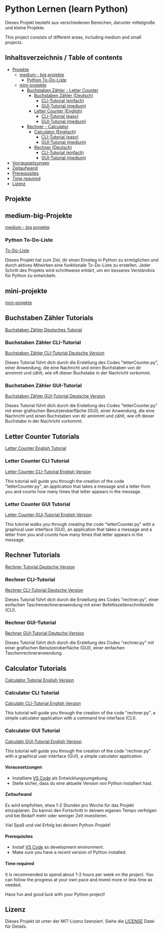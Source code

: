 # Python Lernen (learn Python)

Dieses Projekt besteht aus verschiedenen Bereichen, darunter mittelgroße und kleine Projekte.

This project consists of different areas, including medium and small projects.


## Inhaltsverzeichnis / Table of contents

- [Projekte](#projekte)
    - [medium - big projekte](#medium-big-projekte)
        - [Python To-Do-Liste](#python-to-do-liste)
    - [mini-projekte](#mini-projekte)
        - [Buchstaben Zähler - Letter Counter](#buchstaben-zähler-tutorials)
            - [Buchstaben Zähler (Deutsch)](#buchstaben-zähler-tutorials)
                - [CLI-Tutorial (einfach)](#buchstaben-zähler-cli-tutorial)
                - [GUI-Tutorial (medium)](#buchstaben-zähler-gui-tutorial)
            - [Letter Counter (English)](#letter-counter-tutorials)
                - [CLI-Tutorial (easy)](#letter-counter-cli-tutorial)
                - [GUI-Tutorial (medium)](#letter-counter-gui-tutorial)
        - [Rechner - Calculator](#rechner-tutorials)
            - [Calculator (Englisch)](#calculator-tutorials)
                - [CLI-Tutorial (easy)](#rechner-cli-tutorial)
                - [GUI-Tutorial (medium)](#rechner-gui-tutorial)
            - [Rechner (Deutsch)](#rechner-tutorials)
                - [CLI-Tutorial (einfach)](#rechner-cli-tutorial)
                - [GUI-Tutorial (medium)](#rechner-gui-tutorial)
- [Vorraussetzungen](#voraussetzungen)
- [Zeitaufwand](#zeitaufwand)
- [Prerequisites](#prerequisites)
- [Time required](#time-required)
- [Lizenz](#lizenz)



## Projekte


## medium-big-Projekte
[medium - big projekte](https://github.com/Satisfraction/Python-Lernen/tree/main/medium%20-%20big%20projekte)

### Python To-Do-Liste
[To-Do-Liste](https://github.com/Satisfraction/Python-Lernen/tree/main/medium%20-%20big%20projekte/To-Do-Liste)

Dieses Projekt hat zum Ziel, dir einen Einstieg in Python zu ermöglichen und durch aktives Mitwirken eine funktionale To-Do-Liste zu erstellen. Jeder Schritt des Projekts wird schrittweise erklärt, um ein besseres Verständnis für Python zu entwickeln.


## mini-projekte
[mini-projekte](https://github.com/Satisfraction/Python-Lernen/tree/main/mini-projekte)

## Buchstaben Zähler Tutorials
[Buchstaben Zähler Deutsches Tutorial](https://github.com/Satisfraction/Python-Lernen/tree/main/mini-projekte/Buchstaben%20Z%C3%A4hler%20-%20Letter%20Counter/Buchstaben%20Z%C3%A4hler%20(Deutsch))

### Buchstaben Zähler CLI-Tutorial
[Buchstaben Zähler CLI-Tutorial Deutsche Version](https://github.com/Satisfraction/Python-Lernen/tree/main/mini-projekte/Buchstaben%20Z%C3%A4hler%20-%20Letter%20Counter/Buchstaben%20Z%C3%A4hler%20(Deutsch)/CLI-Tutorial%20(einfach))

Dieses Tutorial führt dich durch die Erstellung des Codes "letterCounter.py", einer Anwendung, die eine Nachricht und einen Buchstaben von dir annimmt und zählt, wie oft dieser Buchstabe in der Nachricht vorkommt.

### Buchstaben Zähler GUI-Tutorial
[Buchstaben Zähler GUI-Tutorial Deutsche Version](https://github.com/Satisfraction/Python-Lernen/tree/main/mini-projekte/Buchstaben%20Z%C3%A4hler%20-%20Letter%20Counter/Buchstaben%20Z%C3%A4hler%20(Deutsch)/GUI-Tutorial%20(medium))

Dieses Tutorial führt dich durch die Erstellung des Codes "letterCounter.py" mit einer grafischen Benutzeroberfläche (GUI), einer Anwendung, die eine Nachricht und einen Buchstaben von dir annimmt und zählt, wie oft dieser Buchstabe in der Nachricht vorkommt.


## Letter Counter Tutorials
[Letter Counter English Tutorial](https://github.com/Satisfraction/Python-Lernen/tree/main/mini-projekte/Buchstaben%20Z%C3%A4hler%20-%20Letter%20Counter/Letter%20Counter%20(Englisch))

### Letter Counter CLI Tutorial
[Letter Counter CLI-Tutorial English Version](https://github.com/Satisfraction/Python-Lernen/tree/main/mini-projekte/Buchstaben%20Z%C3%A4hler%20-%20Letter%20Counter/Letter%20Counter%20(Englisch)/CLI-Tutorial%20(easy))

This tutorial will guide you through the creation of the code "letterCounter.py", an application that takes a message and a letter from you and counts how many times that letter appears in the message.

### Letter Counter GUI Tutorial
[Letter Counter GUi-Tutorial English Version](https://github.com/Satisfraction/Python-Lernen/tree/main/mini-projekte/Buchstaben%20Z%C3%A4hler%20-%20Letter%20Counter/Letter%20Counter%20(Englisch)/GUI-Tutorial%20(medium))

This tutorial walks you through creating the code "letterCounter.py" with a graphical user interface (GUI), an application that takes a message and a letter from you and counts how many times that letter appears in the message.


## Rechner Tutorials
[Rechner Tutorial Deutsche Version](https://github.com/Satisfraction/Python-Lernen/tree/main/mini-projekte/Rechner%20-%20Calculator/Rechner%20(Deutsch))

### Rechner CLI-Tutorial
[Rechner CLI-Tutorial Deutsche Version](https://github.com/Satisfraction/Python-Lernen/tree/main/mini-projekte/Rechner%20-%20Calculator/Rechner%20(Deutsch)/CLI-Tutorial%20(einfach))

Dieses Tutorial führt dich durch die Erstellung des Codes "rechner.py", einer einfachen Taschenrechneranwendung mit einer Befehlszeilenschnittstelle (CLI).

### Rechner GUI-Tutorial
[Rechner GUI-Tutorial Deutsche Version](https://github.com/Satisfraction/Python-Lernen/tree/main/mini-projekte/Rechner%20-%20Calculator/Rechner%20(Deutsch)/GUI-Tutorial%20(medium))

Dieses Tutorial führt dich durch die Erstellung des Codes "rechner.py" mit einer grafischen Benutzeroberfläche (GUI), einer einfachen Taschenrechneranwendung.


## Calculator Tutorials
[Calculator Tutorial English Version](https://github.com/Satisfraction/Python-Lernen/tree/main/mini-projekte/Rechner%20-%20Calculator/Calculator%20(Englisch))

### Calculator CLI Tutorial
[Calculatir CLI-Tutorial English Version](https://github.com/Satisfraction/Python-Lernen/tree/main/mini-projekte/Rechner%20-%20Calculator/Calculator%20(Englisch)/CLI-Tutorial%20(easy))

This tutorial will guide you through the creation of the code "rechner.py", a simple calculator application with a command line interface (CLI).

### Calculator GUI Tutorial
[Calculatir GUI-Tutorial English Version](https://github.com/Satisfraction/Python-Lernen/tree/main/mini-projekte/Rechner%20-%20Calculator/Calculator%20(Englisch)/GUI-Tutorial%20(medium))

This tutorial will guide you through the creation of the code "rechner.py" with a graphical user interface (GUI), a simple calculator application.


#### Voraussetzungen

- Installiere [VS Code](https://code.visualstudio.com/) als Entwicklungsumgebung.
- Stelle sicher, dass du eine aktuelle Version von Python installiert hast.

#### Zeitaufwand

Es wird empfohlen, etwa 1-2 Stunden pro Woche für das Projekt einzuplanen. Du kannst den Fortschritt in deinem eigenen Tempo verfolgen und bei Bedarf mehr oder weniger Zeit investieren.

Viel Spaß und viel Erfolg bei deinem Python-Projekt!


#### Prerequisites

- Install [VS Code](https://code.visualstudio.com/) as development environment.
- Make sure you have a recent version of Python installed.

#### Time required

It is recommended to spend about 1-2 hours per week on the project. You can follow the progress at your own pace and invest more or less time as needed.

Have fun and good luck with your Python project!


## Lizenz

Dieses Projekt ist unter der MIT-Lizenz lizenziert. Siehe die [LICENSE](LICENSE) Datei für Details.